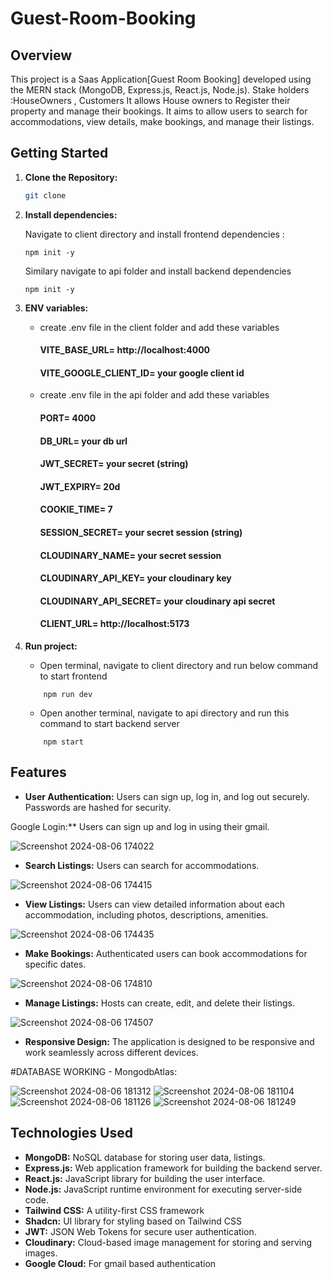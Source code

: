 

# Guest-Room-Booking

## Overview

This project is  a Saas Application[Guest Room Booking] developed using the MERN stack (MongoDB, Express.js, React.js, Node.js).
Stake holders :HouseOwners , Customers 
It allows House owners to Register their property and manage their bookings.
It aims to  allow users to search for accommodations, view details, make bookings, and manage their listings.

## Getting Started

1. **Clone the Repository:**

   ```bash
   git clone 
   ```

2. **Install dependencies:**

   Navigate to client directory and install frontend dependencies :

   ```
   npm init -y
   
   ```

   Similary navigate to api folder and install backend dependencies

   ```
   npm init -y
   ```

3. **ENV variables:**

   - create .env file in the client folder and add these variables

     #### VITE_BASE_URL= http://localhost:4000

     #### VITE_GOOGLE_CLIENT_ID= your google client id

   - create .env file in the api folder and add these variables

     #### PORT= 4000

     #### DB_URL= your db url

     #### JWT_SECRET= your secret (string)

     #### JWT_EXPIRY= 20d

     #### COOKIE_TIME= 7

     #### SESSION_SECRET= your secret session (string)

     #### CLOUDINARY_NAME= your secret session

     #### CLOUDINARY_API_KEY= your cloudinary key

     #### CLOUDINARY_API_SECRET= your cloudinary api secret

     #### CLIENT_URL= http://localhost:5173

4. **Run project:**
   - Open terminal, navigate to client directory and run below command to start frontend
   ```
       npm run dev
   ```
   - Open another terminal, navigate to api directory and run this command to start backend server
   ```
       npm start
   ```

## Features

- **User Authentication:** Users can sign up, log in, and log out securely. Passwords are hashed for security.

Google Login:** Users can sign up and log in using their gmail.

 ![Screenshot 2024-08-06 174022](https://github.com/user-attachments/assets/f9cf2158-bbef-4ed8-8777-d407033c03be)

- **Search Listings:** Users can search for accommodations.
 
![Screenshot 2024-08-06 174415](https://github.com/user-attachments/assets/4772d5b1-3fa2-4cda-8917-b89dcad419c5)

- **View Listings:** Users can view detailed information about each accommodation, including photos, descriptions, amenities.

![Screenshot 2024-08-06 174435](https://github.com/user-attachments/assets/638dc355-d73a-40c4-b161-1f18a71a7033)

- **Make Bookings:** Authenticated users can book accommodations for specific dates.

![Screenshot 2024-08-06 174810](https://github.com/user-attachments/assets/51301997-26a8-4d10-87dd-bce2668eca35)

- **Manage Listings:** Hosts can create, edit, and delete their listings.
  
![Screenshot 2024-08-06 174507](https://github.com/user-attachments/assets/54960c67-4abf-47a8-a051-9d2852dbc438)

- **Responsive Design:** The application is designed to be responsive and work seamlessly across different devices.

#DATABASE WORKING - MongodbAtlas:

![Screenshot 2024-08-06 181312](https://github.com/user-attachments/assets/4298b0bc-5037-4875-a5d2-71446bc4669b)
![Screenshot 2024-08-06 181104](https://github.com/user-attachments/assets/f8bcb16e-7377-4dbb-ae15-fdeee6ec4310)
![Screenshot 2024-08-06 181126](https://github.com/user-attachments/assets/0f1d3d3f-3d9a-4e01-a4be-2b771d6a719b)
![Screenshot 2024-08-06 181249](https://github.com/user-attachments/assets/efa82511-ce2a-4d85-a2d4-d197ca8b7734)


## Technologies Used

- **MongoDB:** NoSQL database for storing user data, listings.
- **Express.js:** Web application framework for building the backend server.
- **React.js:** JavaScript library for building the user interface.
- **Node.js:** JavaScript runtime environment for executing server-side code.
- **Tailwind CSS:** A utility-first CSS framework
- **Shadcn:** UI library for styling based on Tailwind CSS
- **JWT:** JSON Web Tokens for secure user authentication.
- **Cloudinary:** Cloud-based image management for storing and serving images.
- **Google Cloud:** For gmail based authentication

